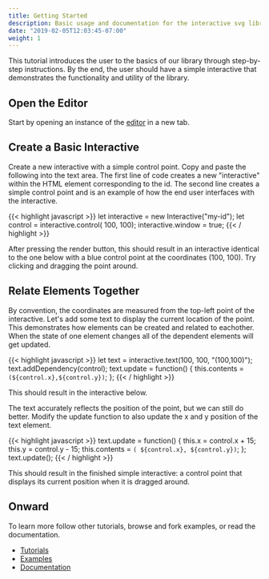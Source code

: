 ```yaml
---
title: Getting Started
description: Basic usage and documentation for the interactive svg library. Explains how to build a simple interactive and embed it in the browser.
date: "2019-02-05T12:03:45-07:00"
weight: 1
---
```


This tutorial introduces the user to the basics of our library through step-by-step instructions. By the end, the user should have a simple interactive that demonstrates the functionality and utility of the library.

## Open the Editor

Start by opening an instance of the <a href="/editor/" target="_blank">editor</a> in a new tab.
<!-- More advanced users may want to set up their own development environment... -->

## Create a Basic Interactive

Create a new interactive with a simple control point. Copy and paste the following into the text area. The first line of code creates a new "interactive" within the HTML element corresponding to the id. The second line creates a simple control point and is an example of how the end user interfaces with the interactive.

{{< highlight javascript >}}
let interactive = new Interactive("my-id");
let control = interactive.control( 100, 100);
interactive.window = true;
{{< / highlight >}}

After pressing the render button, this should result in an interactive identical to the one below with a blue control point at the coordinates (100, 100). Try clicking and dragging the point around.

<div id="step-0" class="interactive"></div>
<script type="module" src="./step-0.js"></script>

## Relate Elements Together

By convention, the coordinates are measured from the top-left point of the interactive. Let's add some text to display the current location of the point. This demonstrates how elements can be created and related to eachother. When the state of one element changes all of the dependent elements will get updated.

{{< highlight javascript >}}
let text = interactive.text(100, 100, "(100,100)");
text.addDependency(control);
text.update = function() {
  this.contents = `(${control.x},${control.y})`;
};
{{< / highlight >}}

This should result in the interactive below.

<div id="step-1" class="interactive"></div>
<script type="module" src="./step-1.js"></script>

The text accurately reflects the position of the point, but we can still do better. Modify the update function to also update the x and y position of the text element.

<!-- TODO: When setting the update function it could be possible to always call the function immediately after setting it? Note, instead of fiddling around with updating the position of the text in two places, the update function is called right after being defined which is a convenient way to ignore the element's initial state. -->

{{< highlight javascript >}}
text.update = function() {
  this.x = control.x + 15;
  this.y = control.y - 15;
  this.contents = `( ${control.x}, ${control.y})`;
};
text.update();
{{< / highlight >}}

This should result in the finished simple interactive: a control point that displays its current position when it is dragged around.

<div id="step-2" class="interactive"></div>
<script type="module" src="./step-2.js"></script>

## Onward

To learn more follow other tutorials, browse and fork examples, or read the documentation.

- [Tutorials](/tutorials/)
- [Examples](/examples/)
- [Documentation](/documentation/)
